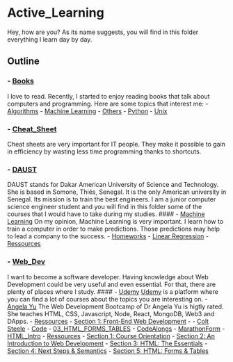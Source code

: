 # **Active_Learning**
Hey, how are you? As its name suggests, you will find in this folder everything I learn day by day.

## Outline
### - [Books](Books)
I love to read. Recently, I started to enjoy reading books that talk about computers and programming.
Here are some topics that interest me:
    - [Algorithms](Books/Algorithms/)
    - [Machine Learning](Books/Machine_Learning/)
    - [Others](Books/Others/)
    - [Python](Books/Python/)
    - [Unix](Books/Unix/)
### - [Cheat_Sheet](Cheat_Sheet)
Cheat sheets are very important for IT people. They make it possible to gain in efficiency by wasting less time programming thanks to shortcuts.
### - [DAUST](DAUST)
DAUST stands for Dakar American University of Science and Technology. She is based in Somone, Thiés, Senegal.
It is the only American university in Senegal. Its mission is to train the best engineers.
I am a junior computer science engineer student and you will find in this folder some of the courses that I would have to take during my studies.
    #### - [Machine Learning](DAUST/Machine%20Learning/)
    On my opinion, Machine Learning is very important. I learn how to train a computer in order to make predictions.
    Those predictions may help to lead a company to the success.
        - [Homeworks](DAUST/Machine%20Learning/Homeworks/)
            - [Linear Regression](DAUST/Machine%20Learning/Homeworks/Linear%20Regression/)
        - [Ressources](DAUST/Machine%20Learning/Ressources/)
### - [Web_Dev](Web_Dev)
I want to become a software developer. Having knowledge about Web Development could be very useful and even essential.
For that, there are plenty of places where I study.
    #### - [Udemy](Web_Dev/Udemy/)
    [Udemy](https://www.google.com/aclk?sa=L&ai=DChcSEwj0z-O_9N73AhXU7lEKHSbrBNEYABAAGgJ3cw&sig=AOD64_1ECtjzNLQ2hii1b8VIFiSZLM5omA&q&adurl&ved=2ahUKEwjViNy_9N73AhWLgf0HHTj5B1oQ0Qx6BAgDEAE) is a platform where you can find a lot of courses about the topics you are interesting on.
        - [Angela Yu](Web_Dev/Udemy/Angela_Yu/)
        The Web Development Bootcamp of Dr Angela Yu is higtly rated. She teaches HTML, CSS, Javascript, Node, React, MongoDB, Web3 and DApps.
            - [Ressources](Web_Dev/Udemy/Angela_Yu/Ressources/)
                - [Section 1: Front-End Web Development](Web_Dev/Udemy/Angela_Yu/Ressources/Section%201%3A%20Front-End%20Web%20Development/)
            - [](Web_Dev/Udemy/Angela_Yu)
        - [Colt Steele](Web_Dev/Udemy/Colt_Steele/)
            - [Code](Web_Dev/Udemy/Colt_Steele/Code/)
                - [03_HTML_FORMS_TABLES](Web_Dev/Udemy/Colt_Steele/Code/03_HTML_FORMS_TABLES/)
                - [CodeAlongs](Web_Dev/Udemy/Colt_Steele/Code/CodeAlongs/)
                    - [MarathonForm](Web_Dev/Udemy/Colt_Steele/Code/CodeAlongs/MarathonForm/)
                - [HTML_Intro](Web_Dev/Udemy/Colt_Steele/Code/HTML_Intro/)
            - [Ressources](Web_Dev/Udemy/Colt_Steele/Ressources/)
                - [Section 1: Course Orientation](Web_Dev/Udemy/Colt_Steele/Ressources/Section%201%3A%20Course%20Orientation/)
                - [Section 2: An Introduction to Web Development](Web_Dev/Udemy/Colt_Steele/Ressources/Section%202%3A%20An%20Introduction%20to%20Web%20Development/)
                - [Section 3: HTML: The Essentials](Web_Dev/Udemy/Colt_Steele/Ressources/Section%203%3A%20HTML%3A%20The%20Essentials/)
                - [Section 4: Next Steps & Semantics](Web_Dev/Udemy/Colt_Steele/Ressources/Section%204%3A%20Next%20Steps%20%26%20Semantics/)
                - [Section 5: HTML: Forms & Tables](Web_Dev/Udemy/Colt_Steele/Ressources/Section%205%3A%20HTML%3A%20Forms%20%26%20Tables/)